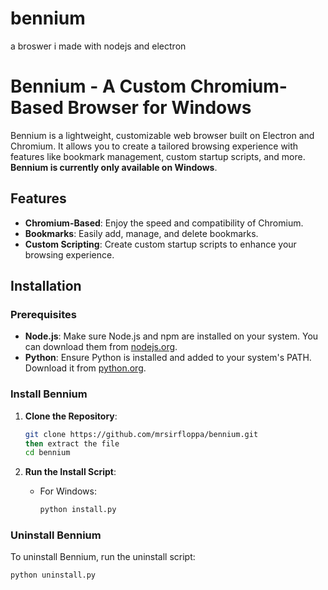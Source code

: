# bennium
a broswer i made with nodejs and electron
# Bennium - A Custom Chromium-Based Browser for Windows

Bennium is a lightweight, customizable web browser built on Electron and Chromium. It allows you to create a tailored browsing experience with features like bookmark management, custom startup scripts, and more. **Bennium is currently only available on Windows**.

## Features

- **Chromium-Based**: Enjoy the speed and compatibility of Chromium.
- **Bookmarks**: Easily add, manage, and delete bookmarks.
- **Custom Scripting**: Create custom startup scripts to enhance your browsing experience.

## Installation

### Prerequisites

- **Node.js**: Make sure Node.js and npm are installed on your system. You can download them from [nodejs.org](https://nodejs.org/).
- **Python**: Ensure Python is installed and added to your system's PATH. Download it from [python.org](https://www.python.org/).

### Install Bennium

1. **Clone the Repository**:
    ```bash
    git clone https://github.com/mrsirfloppa/bennium.git
    then extract the file
    cd bennium
    ```

2. **Run the Install Script**:
    - For Windows:
      ```bash
      python install.py
      ```

### Uninstall Bennium

To uninstall Bennium, run the uninstall script:

```bash
python uninstall.py
